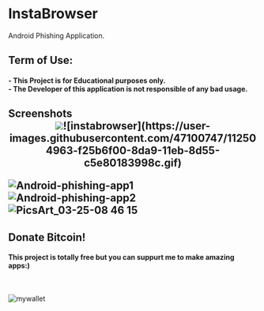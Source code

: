 # InstaBrowser
Android Phishing Application.<br/>
<div>
<h2> Term of Use:
<h4>- This Project is for Educational purposes only.<br/>
  - The Developer of this application is not responsible of any bad usage.</h4>
</div>
<h2>Screenshots

<div style="text-align:center"><img src="..." />![instabrowser](https://user-images.githubusercontent.com/47100747/112504963-f25b6f00-8da9-11eb-8d55-c5e80183998c.gif)</div>

![Android-phishing-app1](https://user-images.githubusercontent.com/47100747/112440719-43e30a00-8d68-11eb-803f-25dceee5e384.jpg)
![Android-phishing-app2](https://user-images.githubusercontent.com/47100747/112440756-4cd3db80-8d68-11eb-88a2-61595b2c9eab.jpg)
![PicsArt_03-25-08 46 15](https://user-images.githubusercontent.com/47100747/112506812-bb865880-8dab-11eb-9ba0-cff77450ec0d.jpg)




<h2>Donate Bitcoin!</h2>
 
  <h4>This project is totally free but you can suppurt me to make amazing apps:)</h4><br>
  
![mywallet](https://user-images.githubusercontent.com/47100747/112452059-d341ea80-8d73-11eb-8c5e-1a73ab172b82.jpg)


